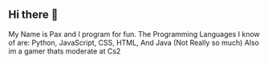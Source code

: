 ## Hi there 👋
My Name is Pax and I program for fun.
The Programming Languages I know of are:
        Python,
        JavaScript,
        CSS,
        HTML,
       And Java (Not Really so much)
Also im a gamer thats moderate at Cs2
